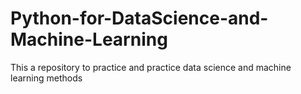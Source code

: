 # Python-for-DataScience-and-Machine-Learning
This a repository to practice and practice data science and machine learning methods 
